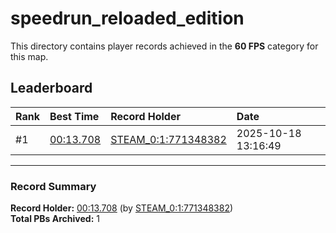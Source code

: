 # speedrun_reloaded_edition

This directory contains player records achieved in the **60 FPS** category for this map.

## Leaderboard

| Rank | Best Time | Record Holder | Date                |
| :--- | :-------- | :------------ | :------------------ |
| #1   | [00:13.708](./00013708_STEAM_0_1_771348382_20251018-131649.zip) | [STEAM_0:1:771348382](https://speedrun16.com/profile/STEAM_0:1:771348382)   | 2025-10-18 13:16:49 |

---

### Record Summary
**Record Holder:** [00:13.708](./00013708_STEAM_0_1_771348382_20251018-131649.zip) (by [STEAM_0:1:771348382](https://speedrun16.com/profile/STEAM_0:1:771348382))  
**Total PBs Archived:** 1